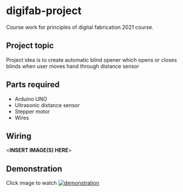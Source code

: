 # digifab-project

Course work for principles of digital fabrication 2021 course.

##  Project topic

Project idea is to create automatic blind opener which opens or closes blinds when user moves hand through distance sensor

## Parts required
- Arduino UNO
- Ultrasonic distance sensor
- Stepper motor
- Wires

## Wiring

<**INSERT IMAGE(S) HERE**>

## Demonstration

Click image to watch
[![demonstration](http://i3.ytimg.com/vi/QiO7f5ilPeM/maxresdefault.jpg)](https://www.youtube.com/watch?v=QiO7f5ilPeM "Principles of digital fabrication 2021")

